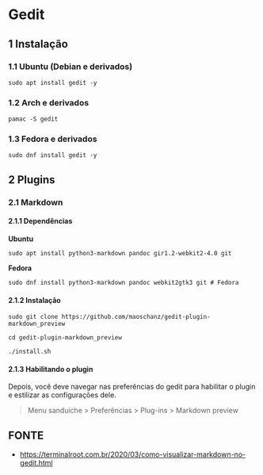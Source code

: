 Gedit
=============================

1 Instalação
-----------------------------

### 1.1 Ubuntu (Debian e derivados)

`sudo apt install gedit -y`

### 1.2 Arch e derivados

`pamac -S gedit`

### 1.3 Fedora e derivados

`sudo dnf install gedit -y`



2 Plugins
------------------------------

### 2.1 Markdown

#### 2.1.1 Dependências

**Ubuntu**

`sudo apt install python3-markdown pandoc gir1.2-webkit2-4.0 git`

**Fedora**

`sudo dnf install python3-markdown pandoc webkit2gtk3 git # Fedora`

#### 2.1.2 Instalação

`sudo git clone https://github.com/maoschanz/gedit-plugin-markdown_preview`

`cd gedit-plugin-markdown_preview`

`./install.sh`

#### 2.1.3 Habilitando o plugin

Depois, você deve navegar nas preferências do gedit para habilitar o plugin e estilizar as configurações dele. 

> Menu sanduíche > Preferências > Plug-ins > Markdown preview


FONTE
------------------------------

* <https://terminalroot.com.br/2020/03/como-visualizar-markdown-no-gedit.html>
